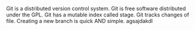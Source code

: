 Git is a distributed version control system.
Git is free software distributed under the GPL.
Git has a mutable index called stage.
Git tracks changes of file.
Creating a new branch is quick AND simple.
agsajdakdl
